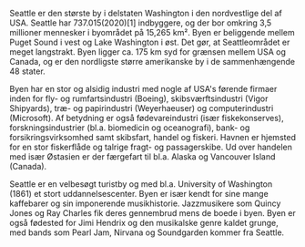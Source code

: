 Seattle er den største by i delstaten Washington i den nordvestlige del af USA. Seattle har 737.015(2020)[1] indbyggere, og der bor omkring 3,5 millioner mennesker i byområdet på 15,265 km². Byen er beliggende mellem Puget Sound i vest og Lake Washington i øst. Det gør, at Seattleområdet er meget langstrakt. Byen ligger ca. 175 km syd for grænsen mellem USA og Canada, og er den nordligste større amerikanske by i de sammenhængende 48 stater.

Byen har en stor og alsidig industri med nogle af USA's førende firmaer inden for fly- og rumfartsindustri (Boeing), skibsværftsindustri (Vigor Shipyards), træ- og papirindustri (Weyerhaeuser) og computerindustri (Microsoft). Af betydning er også fødevareindustri (især fiskekonserves), forskningsindustrier (bl.a. biomedicin og oceanografi), bank- og forsikringsvirksomhed samt skibsfart, handel og fiskeri. Havnen er hjemsted for en stor fiskerflåde og talrige fragt- og passagerskibe. Ud over handelen med især Østasien er der færgefart til bl.a. Alaska og Vancouver Island (Canada).

Seattle er en velbesøgt turistby og med bl.a. University of Washington (1861) et stort uddannelsescenter. Byen er især kendt for sine mange kaffebarer og sin imponerende musikhistorie. Jazzmusikere som Quincy Jones og Ray Charles fik deres gennembrud mens de boede i byen. Byen er også fødested for Jimi Hendrix og den musikalske genre kaldet grunge, med bands som Pearl Jam, Nirvana og Soundgarden kommer fra Seattle.

<!--- cspell:ignore Jimi Handrix --->
